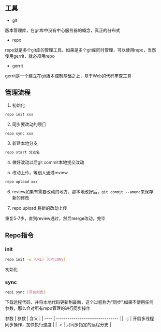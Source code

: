 <!--
 * @Description: 
 * @Version: 1.0
 * @Author: DaLao
 * @Email: dalao_li@163.com
 * @Date: 2022-02-13 19:00:24
 * @LastEditors: DaLao
 * @LastEditTime: 2022-03-17 21:48:04
-->
## 工具

- git

版本管理库，在git库中没有中心服务器的概念，真正的分布式

- repo

repo就是多个git库的管理工具。如果是多个git库同时管理，可以使用repo，当然使用gerrit，就必须用repo

- gerrit

gerrit是一个建立在git版本控制基础之上，基于Web的代码审查工具

## 管理流程

1. 初始化

```sh
repo init xxx
```

2. 同步要改动的项目

```sh
repo sync xxx
```

3. 新建本地分支

```sh
repo start 分支名
```

4. 做好改动以后git commit本地提交改动

5. 改动上传，等别人通过review

```sh
repo upload xxx
```

6. review如果有需要改动的地方，那本地改好后，`git commit --amend`来保存新的修改

7. repo upload 将新的改动上传

重复5-7步，直到review通过，然后merge改动，完毕


## Repo指令

### init

```sh
repo init -u [URL] [OPTIONS]
```
初始化

### sync

```sh
repi sync [项目列表]
```

下载远程代码，并将本地代码更新到最新，这个过程称为“同步”.如果不使用任何参数，那么会对所有$repo$管理的进行同步操作


参数
| 参数 | 含义                             |
| ---- | -------------------------------- |
| `-j` | 开启多线程同步操作，加快执行速度 |
| `-c` | 只同步指定的远程分支             |
